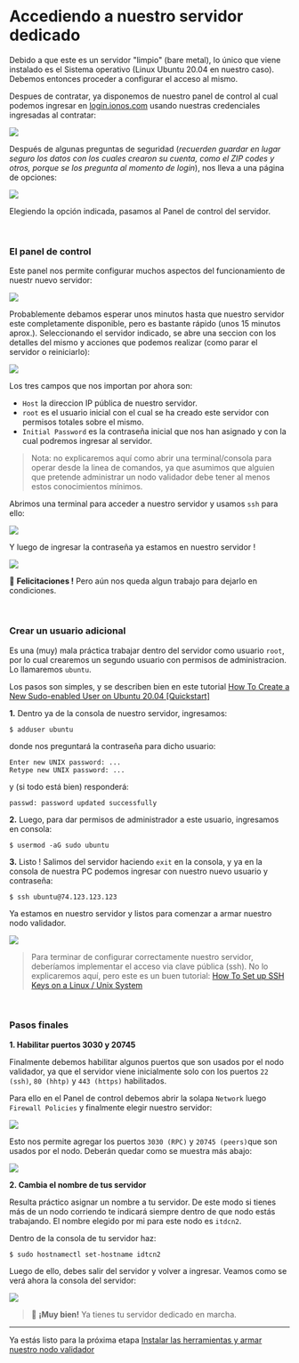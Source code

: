 
# Accediendo a nuestro servidor dedicado

Debido a que este es un servidor "limpio" (bare metal), lo único que viene instalado es el Sistema operativo (Linux Ubuntu 20.04 en nuestro caso). Debemos entonces proceder a configurar el acceso al mismo.

Despues de contratar, ya disponemos de nuestro panel de control al cual podemos ingresar en [login.ionos.com](https://login.ionos.com/) usando nuestras credenciales ingresadas al contratar:

![](images/Screenshot%20of%20Login%20-%20IONOS.jpg)

Después de algunas preguntas de seguridad (_recuerden guardar en lugar seguro los datos con los cuales crearon su cuenta, como el ZIP codes y otros, porque se los pregunta al momento de login_), nos lleva a una página de opciones:

![](images/ScreenshotofIONOSoptions.jpg)

Elegiendo la opción indicada, pasamos al Panel de control del servidor.

<br/>

### El panel de control ###

Este panel nos permite configurar muchos aspectos del funcionamiento de nuestr nuevo servidor:

![](images/Screenshot%20of%20Cloud%20Panel.jpg)

Probablemente debamos esperar unos minutos hasta que nuestro servidor este completamente disponible, pero es bastante rápido (unos 15 minutos aprox.). Seleccionando el servidor indicado, se abre una seccion con los detalles del mismo y acciones que podemos realizar (como parar el servidor o reiniciarlo):

![](images/Screenshot%20of%20Cloud%20Panel-2.jpg)

Los tres campos que nos importan por ahora son:

- `Host` la direccion IP pública de nuestro servidor.
- `root` es el usuario inicial con el cual se ha creado este servidor con permisos totales sobre el mismo.
- `Initial Password` es la contraseña inicial que nos han asignado y con la cual podremos ingresar al servidor.

> Nota: no explicaremos aquí como abrir una terminal/consola para operar desde la linea de comandos, ya que asumimos que alguien que pretende administrar un nodo validador debe tener al menos estos conocimientos mínimos. 

Abrimos una terminal para acceder a nuestro servidor y usamos `ssh` para ello:

![](images/Captura%20de%20pantalla%20de%202022-08-01%2023-05-28.png)
 
Y luego de ingresar la contraseña ya estamos en nuestro servidor !

![](images/Captura%20de%20pantalla%20de%202022-08-01%2023-08-00.png)

:clap: **Felicitaciones !** Pero aún nos queda algun trabajo para dejarlo en condiciones.

<br/>

### Crear un usuario adicional ###

Es una (muy) mala práctica trabajar dentro del servidor como usuario `root`, por lo cual crearemos un segundo usuario con permisos de administracion. Lo llamaremos `ubuntu`. 

Los pasos son simples, y se describen bien en este tutorial [How To Create a New Sudo-enabled User on Ubuntu 20.04 [Quickstart]](https://www.digitalocean.com/community/tutorials/how-to-create-a-new-sudo-enabled-user-on-ubuntu-20-04-quickstart)

**1.** Dentro ya de la consola de nuestro servidor, ingresamos:
  ~~~
  $ adduser ubuntu
  ~~~
  donde nos preguntará la contraseña para dicho usuario:
  ~~~
  Enter new UNIX password: ...
  Retype new UNIX password: ...
  ~~~
  y (si todo está bien) responderá:
  ~~~
  passwd: password updated successfully
  ~~~

**2.** Luego, para dar permisos de administrador a este usuario, ingresamos en consola:
~~~
$ usermod -aG sudo ubuntu
~~~

**3.** Listo ! Salimos del servidor haciendo `exit` en la consola, y ya en la consola de nuestra PC podemos ingresar con nuestro nuevo usuario y contraseña:
~~~~
$ ssh ubuntu@74.123.123.123
~~~~

Ya estamos en nuestro servidor y listos para comenzar a armar nuestro nodo validador.

![](images/Captura%20de%20pantalla%20de%202022-08-01%2023-22-57.png)

> Para terminar de configurar correctamente nuestro servidor, deberíamos implementar el acceso via clave pública (ssh). No lo explicaremos aquí, pero este es un buen tutorial: [How To Set up SSH Keys on a Linux / Unix System](https://www.cyberciti.biz/faq/how-to-set-up-ssh-keys-on-linux-unix/)

<br/>

### Pasos finales ###

**1. Habilitar puertos 3030 y 20745**

Finalmente debemos habilitar algunos puertos que son usados por el nodo validador, ya que el servidor viene inicialmente solo con los puertos `22 (ssh)`, `80 (hhtp)` y `443 (https)` habilitados.

Para ello en el Panel de control debemos abrir la solapa `Network` luego `Firewall Policies` y finalmente elegir nuestro servidor:

![](images/Screenshot%20of%20Cloud%20Panel-firewall.jpg)

Esto nos permite agregar los puertos `3030 (RPC)` y `20745 (peers)`que son usados por el nodo. Deberán quedar como se muestra más abajo:

![](images/Screenshot%20of%20Cloud%20Panel-ports.jpg)

**2. Cambia el nombre de tus servidor**

Resulta práctico asignar un nombre a tu servidor. De este modo si tienes más de un nodo corriendo te indicará siempre dentro de que nodo estás trabajando. El nombre elegido por mi para este nodo es `itdcn2`. 

Dentro de la consola de tu servidor haz:
~~~
$ sudo hostnamectl set-hostname idtcn2
~~~

Luego de ello, debes salir del servidor y volver a ingresar. Veamos como se verá ahora la consola del servidor:

![](images/Selecci%C3%B3n_001.png)

> :clap: **¡Muy bien!** Ya tienes tu servidor dedicado en marcha.

---

Ya estás listo para la próxima etapa [Instalar las herramientas y armar nuestro nodo validador](./03-Instalar-herramientas-y-nodo.md)
